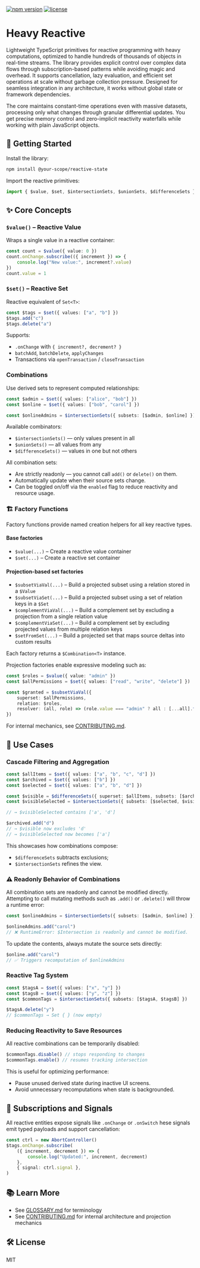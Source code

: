 [![npm version](https://img.shields.io/npm/v/heavy-reactive.svg?style=flat&logo=npm&label=heavy-reactive)](https://www.npmjs.com/package/heavy-reactive)
[![license](https://img.shields.io/npm/l/heavy-reactive?style=flat)](https://github.com/your-username/heavy-reactive/blob/main/LICENSE)

# Heavy Reactive

Lightweight TypeScript primitives for reactive programming with heavy computations, optimized to handle hundreds of thousands of objects in real-time streams. The library provides explicit control over complex data flows through subscription-based patterns while avoiding magic and overhead. It supports cancellation, lazy evaluation, and efficient set operations at scale without garbage collection pressure. Designed for seamless integration in any architecture, it works without global state or framework dependencies.

The core maintains constant-time operations even with massive datasets, processing only what changes through granular differential updates. You get precise memory control and zero-implicit reactivity waterfalls while working with plain JavaScript objects.

## 🚀 Getting Started

Install the library:

```bash
npm install @your-scope/reactive-state
```

Import the reactive primitives:

```ts
import { $value, $set, $intersectionSets, $unionSets, $differenceSets } from "@your-scope/reactive-state"
```

## ✨ Core Concepts

### `$value()` – Reactive Value

Wraps a single value in a reactive container:

```ts
const count = $value({ value: 0 })
count.onChange.subscribe(({ increment }) => {
    console.log("New value:", increment?.value)
})
count.value = 1
```

### `$set()` – Reactive Set

Reactive equivalent of `Set<T>`:

```ts
const $tags = $set({ values: ["a", "b"] })
$tags.add("c")
$tags.delete("a")
```

Supports:

- `.onChange` with `{ increment?, decrement? }`
- `batchAdd`, `batchDelete`, `applyChanges`
- Transactions via `openTransaction` / `closeTransaction`

### Combinations

Use derived sets to represent computed relationships:

```ts
const $admin = $set({ values: ["alice", "bob"] })
const $online = $set({ values: ["bob", "carol"] })

const $onlineAdmins = $intersectionSets({ subsets: [$admin, $online] })
```

Available combinators:

- `$intersectionSets()` — only values present in all
- `$unionSets()` — all values from any
- `$differenceSets()` — values in one but not others

All combination sets:

- Are strictly readonly — you cannot call `add()` or `delete()` on them.
- Automatically update when their source sets change.
- Can be toggled on/off via the `enabled` flag to reduce reactivity and resource usage.

### 🏗 Factory Functions

Factory functions provide named creation helpers for all key reactive types.

#### Base factories

- `$value(...)` – Create a reactive value container
- `$set(...)` – Create a reactive set container

#### Projection-based set factories

- `$subsetViaVal(...)` – Build a projected subset using a relation stored in a `$Value`
- `$subsetViaSet(...)` – Build a projected subset using a set of relation keys in a `$Set`
- `$complementViaVal(...)` – Build a complement set by excluding a projection from a single relation value
- `$complementViaSet(...)` – Build a complement set by excluding projected values from multiple relation keys
- `$setFromSet(...)` – Build a projected set that maps source deltas into custom results

Each factory returns a `$Combination<T>` instance.

Projection factories enable expressive modeling such as:

```ts
const $roles = $value({ value: "admin" })
const $allPermissions = $set({ values: ["read", "write", "delete"] })

const $granted = $subsetViaVal({
    superset: $allPermissions,
    relation: $roles,
    resolver: (all, role) => (role.value === "admin" ? all : [...all].filter((p) => p !== "delete")),
})
```

For internal mechanics, see [CONTRIBUTING.md](./CONTRIBUTING.md#-projection-based-derived-sets).

## 🧠 Use Cases

### Cascade Filtering and Aggregation

```ts
const $allItems = $set({ values: ["a", "b", "c", "d"] })
const $archived = $set({ values: ["b"] })
const $selected = $set({ values: ["a", "b", "d"] })

const $visible = $differenceSets({ superset: $allItems, subsets: [$archived] })
const $visibleSelected = $intersectionSets({ subsets: [$selected, $visible] })

// → $visibleSelected contains ['a', 'd']

$archived.add("d")
// → $visible now excludes 'd'
// → $visibleSelected now becomes ['a']
```

This showcases how combinations compose:

- `$differenceSets` subtracts exclusions;
- `$intersectionSets` refines the view.

### ⚠️ Readonly Behavior of Combinations

All combination sets are readonly and cannot be modified directly.
Attempting to call mutating methods such as `.add()` or `.delete()` will throw a runtime error:

```ts
const $onlineAdmins = $intersectionSets({ subsets: [$admin, $online] })

$onlineAdmins.add("carol")
// ❌ RuntimeError: $Intersection is readonly and cannot be modified.
```

To update the contents, always mutate the source sets directly:

```ts
$online.add("carol")
// ✅ Triggers recomputation of $onlineAdmins
```

### Reactive Tag System

```ts
const $tagsA = $set({ values: ["x", "y"] })
const $tagsB = $set({ values: ["y", "z"] })
const $commonTags = $intersectionSets({ subsets: [$tagsA, $tagsB] })

$tagsA.delete("y")
// $commonTags → Set { } (now empty)
```

### Reducing Reactivity to Save Resources

All reactive combinations can be temporarily disabled:

```ts
$commonTags.disable() // stops responding to changes
$commonTags.enable() // resumes tracking intersection
```

This is useful for optimizing performance:

- Pause unused derived state during inactive UI screens.
- Avoid unnecessary recomputations when state is backgrounded.

## 🔁 Subscriptions and Signals

All reactive entities expose signals like `.onChange` or `.onSwitch`
hese signals emit typed payloads and support cancellation:

```ts
const ctrl = new AbortController()
$tags.onChange.subscribe(
    ({ increment, decrement }) => {
        console.log("Updated:", increment, decrement)
    },
    { signal: ctrl.signal },
)
```

## 📚 Learn More

- See [GLOSSARY.md](./REACTIVE-GLOSSARY.md) for terminology
- See [CONTRIBUTING.md](./CONTRIBUTING.md) for internal architecture and projection mechanics

## 🛠 License

MIT
